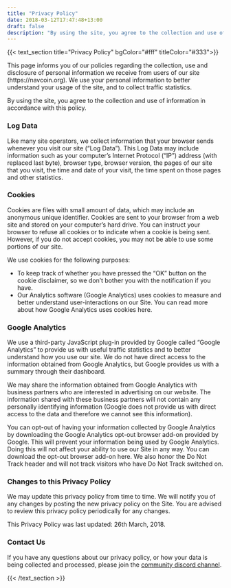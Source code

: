 ```yaml
---
title: "Privacy Policy"
date: 2018-03-12T17:47:48+13:00
draft: false
description: "By using the site, you agree to the collection and use of information in accordance with this policy."
---
```

{{< text_section
    title="Privacy Policy"
    bgColor="#fff"
    titleColor="#333">}}
<p>This page informs you of our policies regarding the collection, use and disclosure of personal information we receive from users of our site (https://navcoin.org). We use your personal information to better understand your usage of the site, and to collect traffic statistics.</p>

<p>By using the site, you agree to the collection and use of information in accordance with this policy.</p>

<h3>Log Data</h3>
<p>Like many site operators, we collect information that your browser sends whenever you visit our site (“Log Data”). This Log Data may include information such as your computer’s Internet Protocol (“IP”) address (with replaced last byte), browser type, browser version, the pages of our site that you visit, the time and date of your visit, the time spent on those pages and other statistics.</p>

<h3>Cookies</h3>
<p>Cookies are files with small amount of data, which may include an anonymous unique identifier. Cookies are sent to your browser from a web site and stored on your computer’s hard drive. You can instruct your browser to refuse all cookies or to indicate when a cookie is being sent. However, if you do not accept cookies, you may not be able to use some portions of our site.</p>

<p>We use cookies for the following purposes:</p>

<ul> 
  <li>To keep track of whether you have pressed the “OK” button on the cookie disclaimer, so we don’t bother you with the notification if you have.</li>
  <li>Our Analytics software (Google Analytics) uses cookies to measure and better understand user-interactions on our Site. You can read more about how Google Analytics uses cookies here.</li>
</ul>

<h3>Google Analytics</h3>
<p>We use a third-party JavaScript plug-in provided by Google called “Google Analytics” to provide us with useful traffic statistics and to better understand how you use our site. We do not have direct access to the information obtained from Google Analytics, but Google provides us with a summary through their dashboard.</p>

We may share the information obtained from Google Analytics with business partners who are interested in advertising on our website. The information shared with these business partners will not contain any personally identifying information (Google does not provide us with direct access to the data and therefore we cannot see this information).</p>

You can opt-out of having your information collected by Google Analytics by downloading the Google Analytics opt-out browser add-on provided by Google. This will prevent your information being used by Google Analytics. Doing this will not affect your ability to use our Site in any way. You can download the opt-out browser add-on here. We also honor the Do Not Track header and will not track visitors who have Do Not Track switched on.</p>

<h3>Changes to this Privacy Policy</h3>
<p>We may update this privacy policy from time to time. We will notify you of any changes by posting the new privacy policy on the Site. You are advised to review this privacy policy periodically for any changes.</p>

This Privacy Policy was last updated: 26th March, 2018.</p>

<h3>Contact Us</h3>
<p>If you have any questions about our privacy policy, or how your data is being collected and processed, please join the <a href="https://discord.gg/y4Vu9jw" target="e">community discord channel</a>.</p>
{{< /text_section >}}
